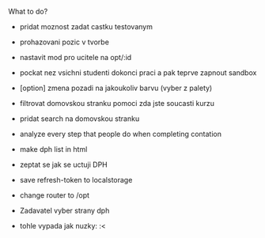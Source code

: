 What to do?
- pridat moznost zadat castku testovanym
- prohazovani pozic v tvorbe
- nastavit mod pro ucitele na opt/:id
- pockat nez vsichni studenti dokonci praci a pak teprve zapnout sandbox
- \[option\] zmena pozadi na jakoukoliv barvu (vyber z palety)
- filtrovat domovskou stranku pomoci zda jste soucasti kurzu
- pridat search na domovskou stranku 
- analyze every step that people do when completing contation
- make dph list in html 
- zeptat se jak se uctuji DPH 
- save refresh-token to localstorage
- change router to /opt
- Zadavatel vyber strany dph


- tohle vypada jak nuzky: :<
